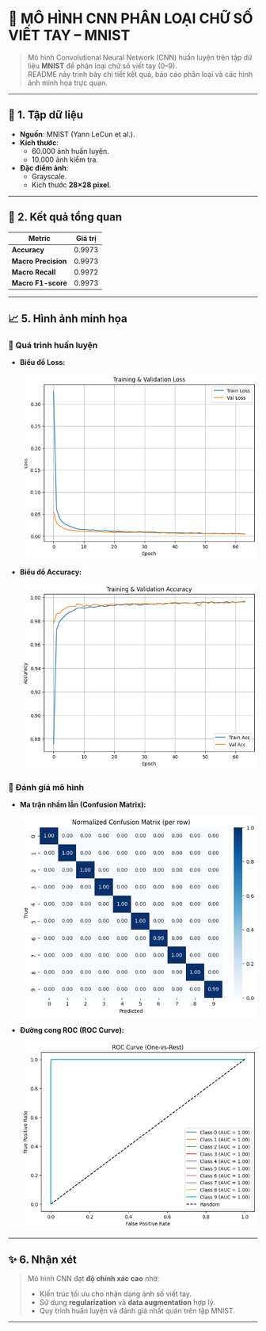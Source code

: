 # 🧠 MÔ HÌNH CNN PHÂN LOẠI CHỮ SỐ VIẾT TAY – MNIST  

> Mô hình Convolutional Neural Network (CNN) huấn luyện trên tập dữ liệu **MNIST** để phân loại chữ số viết tay (0–9).  
> README này trình bày chi tiết kết quả, báo cáo phân loại và các hình ảnh minh họa trực quan.  

---

## 📂 1. Tập dữ liệu  

- **Nguồn**: MNIST (Yann LeCun et al.).  
- **Kích thước**:  
  - 60.000 ảnh huấn luyện.  
  - 10.000 ảnh kiểm tra.  
- **Đặc điểm ảnh**:  
  - Grayscale.  
  - Kích thước **28×28 pixel**.  

---

## 🎯 2. Kết quả tổng quan  

| Metric           | Giá trị |
|-----------------|----------|
| **Accuracy**    | 0.9973   |
| **Macro Precision** | 0.9973   |
| **Macro Recall**    | 0.9972   |
| **Macro F1-score**  | 0.9973   |

---

## 📈 5. Hình ảnh minh họa  

### 🔹 Quá trình huấn luyện  

- **Biểu đồ Loss:**

  ![Loss](image/loss.png)

- **Biểu đồ Accuracy:**

  ![Accuracy](image/accuracy.png)

### 🔹 Đánh giá mô hình  

- **Ma trận nhầm lẫn (Confusion Matrix):**

  ![Confusion Matrix](image/confusion_matrix_0.png)

- **Đường cong ROC (ROC Curve):**

  ![ROC Curve](image/roc_curve.png)

---

## ✨ 6. Nhận xét  

> Mô hình CNN đạt **độ chính xác cao** nhờ:
> - Kiến trúc tối ưu cho nhận dạng ảnh số viết tay.
> - Sử dụng **regularization** và **data augmentation** hợp lý.
> - Quy trình huấn luyện và đánh giá nhất quán trên tập MNIST.

---

